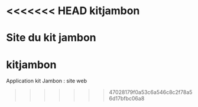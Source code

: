 <<<<<<< HEAD
kitjambon
=========

Site du kit jambon
=======
# kitjambon
Application kit Jambon : site web
>>>>>>> 47028179f0a53c6a546c8c2f78a56d17bfbc06a8
